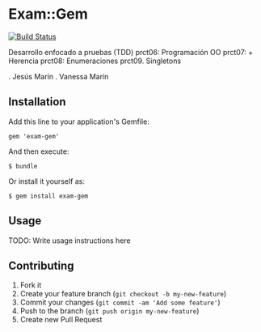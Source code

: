 # Exam::Gem

[![Build Status](https://travis-ci.org/alu0100502114/prct08.svg)](https://travis-ci.org/alu0100502114/prct08)

Desarrollo enfocado a pruebas (TDD)
prct06: Programación OO
prct07: + Herencia
prct08: Enumeraciones
prct09. Singletons

. Jesús Marín
. Vanessa Marín

## Installation

Add this line to your application's Gemfile:

    gem 'exam-gem'

And then execute:

    $ bundle

Or install it yourself as:

    $ gem install exam-gem

## Usage

TODO: Write usage instructions here

## Contributing

1. Fork it
2. Create your feature branch (`git checkout -b my-new-feature`)
3. Commit your changes (`git commit -am 'Add some feature'`)
4. Push to the branch (`git push origin my-new-feature`)
5. Create new Pull Request

